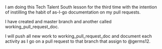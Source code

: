 I am doing this Tech Talent South lesson for the third time with the intention of instilling the habit of as-I-go documentation on my pull requests. 

I have created and master branch and another called working_pull_request_doc.

I will push all new work to working_pull_request_doc and document each activity as I go on a pull request to that branch that assign to @germs12. 
